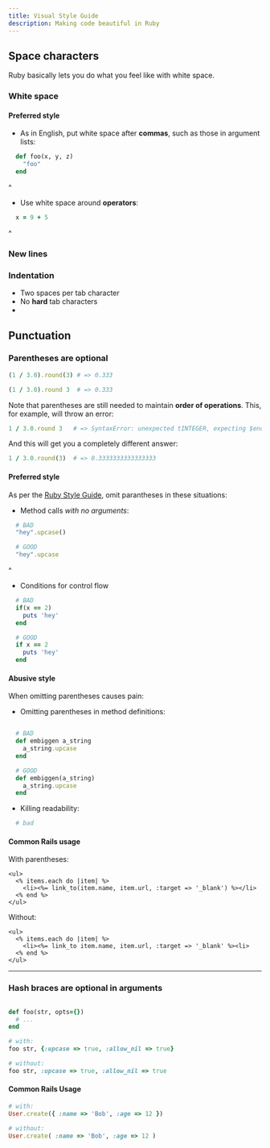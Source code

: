 ```yaml
---
title: Visual Style Guide
description: Making code beautiful in Ruby
---
```


## Space characters

Ruby basically lets you do what you feel like with white space.


### White space

#### Preferred style

- As in English, put white space after __commas__, such as those in argument lists:

~~~ruby
  def foo(x, y, z)
    "foo"
  end
~~~
^

- Use white space around __operators__:

~~~ruby
  x = 9 + 5
~~~
^




### New lines


### Indentation

- Two spaces per tab character
- No __hard__ tab characters
- 



## Punctuation


### Parentheses are optional

~~~ruby
(1 / 3.0).round(3) # => 0.333

(1 / 3.0).round 3  # => 0.333
~~~

Note that parentheses are still needed to maintain __order of operations__. This, for example, will throw an error:

~~~ruby
1 / 3.0.round 3   # => SyntaxError: unexpected tINTEGER, expecting $end
~~~

And this will get you a completely different answer:

~~~ruby
1 / 3.0.round(3)  # => 0.3333333333333333
~~~


#### Preferred style

As per the [Ruby Style Guide](https://github.com/bbatsov/ruby-style-guide#syntax), omit parantheses in these situations:

* Method calls _with no arguments_:

~~~ruby
  # BAD
  "hey".upcase()

  # GOOD
  "hey".upcase
~~~

^

* Conditions for control flow
~~~ruby
  # BAD
  if(x == 2)
    puts 'hey'
  end

  # GOOD
  if x == 2
    puts 'hey'
  end
~~~


#### Abusive style

When omitting parentheses causes pain:

- Omitting parentheses in method definitions:

~~~ruby

  # BAD
  def embiggen a_string
    a_string.upcase
  end

  # GOOD
  def embiggen(a_string)
    a_string.upcase
  end
~~~


- Killing readability:

~~~ruby
  # bad
~~~


#### Common Rails usage

With parentheses: 

~~~erb
<ul>
  <% items.each do |item| %>
    <li><%= link_to(item.name, item.url, :target => '_blank') %></li>
  <% end %>
</ul>
~~~

Without:

~~~erb
<ul>
  <% items.each do |item| %>
    <li><%= link_to item.name, item.url, :target => '_blank' %><li>
  <% end %>
</ul>
~~~


----------

### Hash braces are optional in arguments

~~~ruby

def foo(str, opts={})
  # ...
end

# with:
foo str, {:upcase => true, :allow_nil => true}

# without:
foo str, :upcase => true, :allow_nil => true
~~~


#### Common Rails Usage


~~~ruby
# with:
User.create({ :name => 'Bob', :age => 12 })

# without:
User.create( :name => 'Bob', :age => 12 )
~~~




